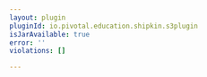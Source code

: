 ```yaml
---
layout: plugin
pluginId: io.pivotal.education.shipkin.s3plugin
isJarAvailable: true
error: ''
violations: []

---
```

